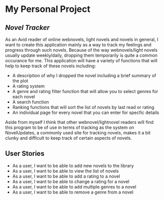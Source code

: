 # My Personal Project

## *Novel Tracker*

As an Avid reader of online webnovels, light novels and novels in general, 
 I want to create this application mainly as a way to track my feelings and progress
through such novels. Because of the way webnovels/light novels usually update
weekly/daily, dropping them temporarily is quite a common occurance for me.
 This application will have a variety of functions that will help to keep
track of these novels including:

- A description of why I dropped the novel including a brief summary of the plot
- A rating system 
- A genre and rating filter function that will allow you to select genres for each novel
- A search function 
- Ranking functions that will sort the list of novels by last read or rating
- An individual page for every novel that you can enter for specfic details

Aside from myself I think that other webnovel/lightnovel readers will find this
program to be of use in terms of tracking as the system on NovelUpdates,
a commonly used site for tracking novels, makes it a bit clunky and difficult to 
keep track of certain aspects of novels.

## User Stories ##

- As a user, I want to be able to add new novels to the library
- As a user, I want to be able to view the list of novels
- As a user, I want to be able to add a rating to a novel
- As a user, I want to be able to change a rating for a novel
- As a user, I want to be able to add multiple genres to a novel
- As a user, I want to be able to remove a genre from a novel